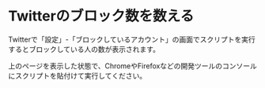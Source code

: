 # Twitterのブロック数を数える

Twitterで「設定」-「ブロックしているアカウント」の画面でスクリプトを実行するとブロックしている人の数が表示されます。

上のページを表示した状態で、ChromeやFirefoxなどの開発ツールのコンソールにスクリプトを貼付けて実行してください。

